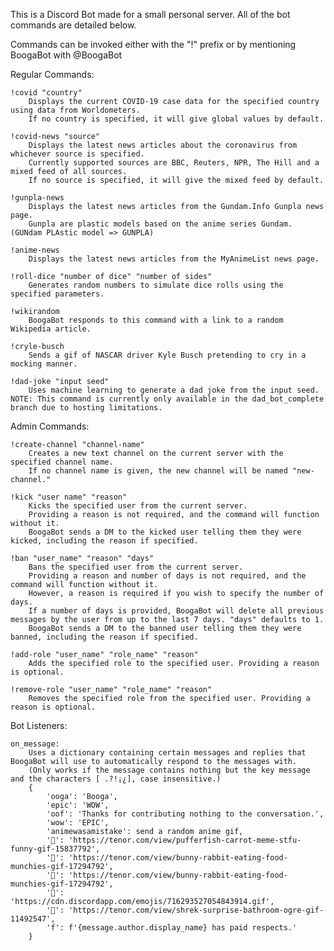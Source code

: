 This is a Discord Bot made for a small personal server. All of the bot commands are detailed below.

Commands can be invoked either with the "!" prefix or by mentioning BoogaBot with @BoogaBot

Regular Commands:

    !covid "country"
        Displays the current COVID-19 case data for the specified country using data from Worldometers.
        If no country is specified, it will give global values by default.

    !covid-news "source"
        Displays the latest news articles about the coronavirus from whichever source is specified.
        Currently supported sources are BBC, Reuters, NPR, The Hill and a mixed feed of all sources.
        If no source is specified, it will give the mixed feed by default.

    !gunpla-news
        Displays the latest news articles from the Gundam.Info Gunpla news page.
        Gunpla are plastic models based on the anime series Gundam. (GUNdam PLAstic model => GUNPLA)

    !anime-news
        Displays the latest news articles from the MyAnimeList news page.

    !roll-dice "number of dice" "number of sides"
        Generates random numbers to simulate dice rolls using the specified parameters.

    !wikirandom
        BoogaBot responds to this command with a link to a random Wikipedia article.

    !cryle-busch
        Sends a gif of NASCAR driver Kyle Busch pretending to cry in a mocking manner.

    !dad-joke "input seed"
        Uses machine learning to generate a dad joke from the input seed.
    NOTE: This command is currently only available in the dad_bot_complete branch due to hosting limitations.

Admin Commands:

    !create-channel "channel-name"
        Creates a new text channel on the current server with the specified channel name.
        If no channel name is given, the new channel will be named "new-channel."

    !kick "user name" "reason"
        Kicks the specified user from the current server.
        Providing a reason is not required, and the command will function without it.
        BoogaBot sends a DM to the kicked user telling them they were kicked, including the reason if specified.

    !ban "user_name" "reason" "days"
        Bans the specified user from the current server.
        Providing a reason and number of days is not required, and the command will function without it.
        However, a reason is required if you wish to specify the number of days.
        If a number of days is provided, BoogaBot will delete all previous messages by the user from up to the last 7 days. "days" defaults to 1.
        BoogaBot sends a DM to the banned user telling them they were banned, including the reason if specified.

    !add-role "user_name" "role_name" "reason"
        Adds the specified role to the specified user. Providing a reason is optional.

    !remove-role "user_name" "role_name" "reason"
        Removes the specified role from the specified user. Providing a reason is optional.

Bot Listeners:

    on_message:
        Uses a dictionary containing certain messages and replies that BoogaBot will use to automatically respond to the messages with.
        (Only works if the message contains nothing but the key message and the characters [ .?!¡¿], case insensitive.)
        {
            'ooga': 'Booga',
            'epic': 'WOW',
            'oof': 'Thanks for contributing nothing to the conversation.',
            'wow': 'EPIC',
            'animewasamistake': send a random anime gif,
            '🐡': 'https://tenor.com/view/pufferfish-carrot-meme-stfu-funny-gif-15837792',
            '🐇': 'https://tenor.com/view/bunny-rabbit-eating-food-munchies-gif-17294792',
            '🐰': 'https://tenor.com/view/bunny-rabbit-eating-food-munchies-gif-17294792',
            '🧀': 'https://cdn.discordapp.com/emojis/716293527054843914.gif',
            '🧅': 'https://tenor.com/view/shrek-surprise-bathroom-ogre-gif-11492547',
            'f': f'{message.author.display_name} has paid respects.'
        }
